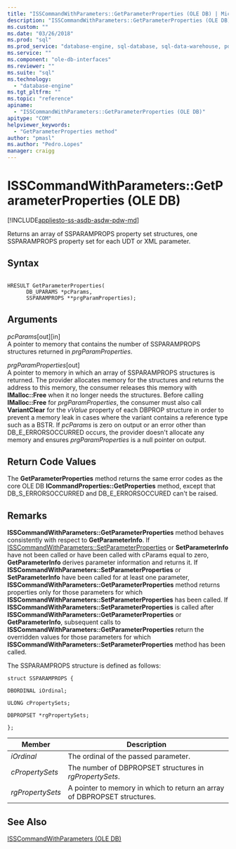 ```yaml
---
title: "ISSCommandWithParameters::GetParameterProperties (OLE DB) | Microsoft Docs"
description: "ISSCommandWithParameters::GetParameterProperties (OLE DB)"
ms.custom: ""
ms.date: "03/26/2018"
ms.prod: "sql"
ms.prod_service: "database-engine, sql-database, sql-data-warehouse, pdw"
ms.service: ""
ms.component: "ole-db-interfaces"
ms.reviewer: ""
ms.suite: "sql"
ms.technology: 
  - "database-engine"
ms.tgt_pltfrm: ""
ms.topic: "reference"
apiname: 
  - "ISSCommandWithParameters::GetParameterProperties (OLE DB)"
apitype: "COM"
helpviewer_keywords: 
  - "GetParameterProperties method"
author: "pmasl"
ms.author: "Pedro.Lopes"
manager: craigg
---
```

# ISSCommandWithParameters::GetParameterProperties (OLE DB)
[!INCLUDE[appliesto-ss-asdb-asdw-pdw-md](../../../includes/appliesto-ss-asdb-asdw-pdw-md.md)]

  Returns an array of SSPARAMPROPS property set structures, one SSPARAMPROPS property set for each UDT or XML parameter.  
  
## Syntax  
  
```  
  
HRESULT GetParameterProperties(  
      DB_UPARAMS *pcParams,  
      SSPARAMPROPS **prgParamProperties);  
```  
  
## Arguments  
 *pcParams*[out][in]  
 A pointer to memory that contains the number of SSPARAMPROPS structures returned in *prgParamProperties*.  
  
 *prgParamProperties*[out]  
 A pointer to memory in which an array of SSPARAMPROPS structures is returned. The provider allocates memory for the structures and returns the address to this memory, the consumer releases this memory with **IMalloc::Free** when it no longer needs the structures. Before calling **IMalloc::Free** for *prgParamProperties*, the consumer must also call **VariantClear** for the *vValue* property of each DBPROP structure in order to prevent a memory leak in cases where the variant contains a reference type such as a BSTR. If *pcParams* is zero on output or an error other than DB_E_ERRORSOCCURRED occurs, the provider doesn't allocate any memory and ensures *prgParamProperties* is a null pointer on output.  
  
## Return Code Values  
 The **GetParameterProperties** method returns the same error codes as the core OLE DB **ICommandProperties::GetProperties** method, except that DB_S_ERRORSOCCURRED and DB_E_ERRORSOCCURED can't be raised.  
  
## Remarks  
 **ISSCommandWithParameters::GetParameterProperties** method behaves consistently with respect to **GetParameterInfo**. If [ISSCommandWithParameters::SetParameterProperties](../../oledb/ole-db-interfaces/isscommandwithparameters-setparameterproperties-ole-db.md) or **SetParameterInfo** have not been called or have been called with cParams equal to zero, **GetParameterInfo** derives parameter information and returns it. If **ISSCommandWithParameters::SetParameterProperties** or **SetParameterInfo** have been called for at least one parameter, **ISSCommandWithParameters::GetParameterProperties** method returns properties only for those parameters for which **ISSCommandWithParameters::SetParameterProperties** has been called. If **ISSCommandWithParameters::SetParameterProperties** is called after **ISSCommandWithParameters::GetParameterProperties** or **GetParameterInfo**, subsequent calls to **ISSCommandWithParameters::GetParameterProperties** return the overridden values for those parameters for which **ISSCommandWithParameters::SetParameterProperties** method has been called.  
  
 The SSPARAMPROPS structure is defined as follows:  
  
 `struct SSPARAMPROPS {`  
  
 `DBORDINAL iOrdinal;`  
  
 `ULONG cPropertySets;`  
  
 `DBPROPSET *rgPropertySets;`  
  
 `};`  
  
|Member|Description|  
|------------|-----------------|  
|*iOrdinal*|The ordinal of the passed parameter.|  
|*cPropertySets*|The number of DBPROPSET structures in *rgPropertySets*.|  
|*rgPropertySets*|A pointer to memory in which to return an array of DBPROPSET structures.|  
  
## See Also  
 [ISSCommandWithParameters &#40;OLE DB&#41;](../../oledb/ole-db-interfaces/isscommandwithparameters-ole-db.md)  
  
  
